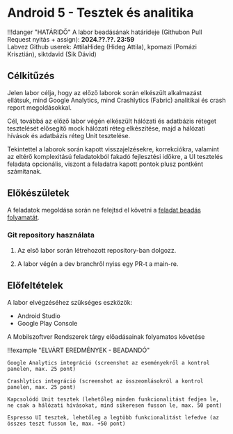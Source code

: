 # Android 5 - Tesztek és analitika

!!!danger "HATÁRIDŐ"
	A labor beadásának határideje (Githubon Pull Request nyitás + assign): **2024.??.??. 23:59**  
    Labvez Github userek: AttilaHideg (Hideg Attila), kpomazi (Pomázi Krisztián), siktdavid (Sik Dávid)

## Célkitűzés

Jelen labor célja, hogy az előző laborok során elkészült alkalmazást ellátsuk, mind Google Analytics, mind Crashlytics (Fabric) analitikai és crash report megoldásokkal. 

Cél, továbbá az előző labor végén elkészült hálózati és adatbázis réteget tesztelését elősegítő mock hálózati réteg elkészítése, majd a hálózati hívások és adatbázis réteg Unit tesztelése.  

Tekintettel a laborok során kapott visszajelzésekre, korrekciókra, valamint az eltérő komplexitású feladatokból fakadó fejlesztési időkre, a UI tesztelés feladata opcionális, viszont a feladatra kapott pontok plusz pontként számítanak.


## Előkészületek

A feladatok megoldása során ne felejtsd el követni a [feladat beadás folyamatát](../../tudnivalok/github/GitHub.md).

### Git repository használata

1. Az első labor során létrehozott repository-ban dolgozz.

2. A labor végén a dev branchről nyiss egy PR-t a main-re.

## Előfeltételek 

A labor elvégzéséhez szükséges eszközök: 

- Android Studio
- Google Play Console 

A Mobilszoftver Rendszerek tárgy előadásainak folyamatos követése 

!!!example "ELVÁRT EREDMÉNYEK - BEADANDÓ" 

    Google Analytics integráció (screenshot az eseményekről a kontrol panelen, max. 25 pont)  

    Crashlytics integráció (screenshot az összeomlásokról a kontrol panelen, max. 25 pont)

    Kapcsolódó Unit tesztek (lehetőleg minden funkcionalitást fedjen le, ne csak a hálózati hívásokat, mind sikeresen fusson le, max. 50 pont)    

    Espresso UI tesztek, lehetőleg a legtöbb funkcionalitást lefedve (az összes teszt fusson le, max. +50 pont)  